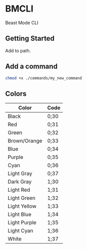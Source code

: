 # BMCLI

Beast Mode CLI

## Getting Started

Add to path.

## Add a command

```sh
chmod +x ./commands/my_new_command
```

## Colors

| Color        | Code |
| ------------ | ---- |
| Black        | 0;30 |
| Red          | 0;31 |
| Green        | 0;32 |
| Brown/Orange | 0;33 |
| Blue         | 0;34 |
| Purple       | 0;35 |
| Cyan         | 0;36 |
| Light Gray   | 0;37 |
| Dark Gray    | 1;30 |
| Light Red    | 1;31 |
| Light Green  | 1;32 |
| Light Yellow | 1;33 |
| Light Blue   | 1;34 |
| Light Purple | 1;35 |
| Light Cyan   | 1;36 |
| White        | 1;37 |
